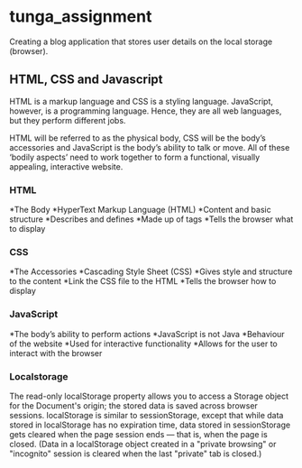 # tunga_assignment

Creating a blog application that stores user details on the local storage (browser).

## HTML, CSS and Javascript 
 HTML is a markup language and CSS is a styling language. JavaScript, however, is a programming language. Hence, they are all web languages, but they perform different jobs.

 HTML will be referred to as the physical body, CSS will be the body’s accessories and JavaScript is the body’s ability to talk or move. All of these ‘bodily aspects’ need to work together to form a functional, visually appealing, interactive website.

### HTML
*The Body
*HyperText Markup Language (HTML)
*Content and basic structure
*Describes and defines
*Made up of tags
*Tells the browser what to display

### CSS
*The Accessories
*Cascading Style Sheet (CSS)
*Gives style and structure to the content
*Link the CSS file to the HTML
*Tells the browser how to display

### JavaScript
*The body’s ability to perform actions
*JavaScript is not Java
*Behaviour of the website
*Used for interactive functionality
*Allows for the user to interact with the browser

### Localstorage
The read-only localStorage property allows you to access a Storage object for the Document's origin; the stored data is saved across browser sessions. localStorage is similar to sessionStorage, except that while data stored in localStorage has no expiration time, data stored in sessionStorage gets cleared when the page session ends — that is, when the page is closed. (Data in a localStorage object created in a "private browsing" or "incognito" session is cleared when the last "private" tab is closed.)